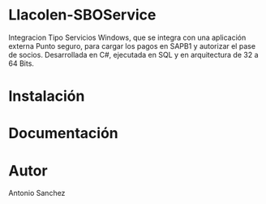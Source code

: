 # Llacolen-SBOService
Integracion Tipo Servicios Windows,  que se integra con una aplicación externa Punto seguro, para cargar los pagos en SAPB1 y autorizar el pase de socios. Desarrollada en C#, ejecutada en SQL y en arquitectura de 32 a 64 Bits.

# Instalación
# Documentación 
# Autor
Antonio Sanchez

